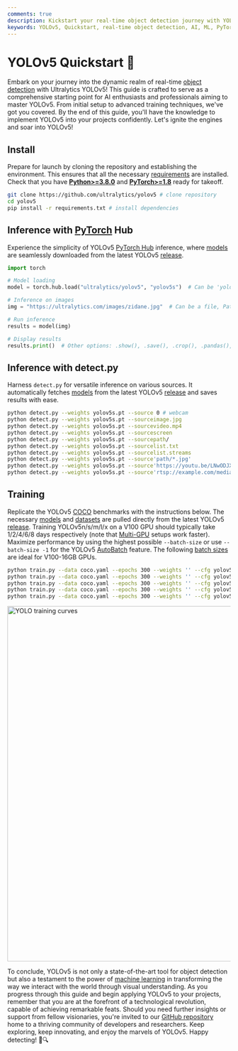 ```yaml
---
comments: true
description: Kickstart your real-time object detection journey with YOLOv5! This guide covers installation, inference, and training to help you master YOLOv5 quickly.
keywords: YOLOv5, Quickstart, real-time object detection, AI, ML, PyTorch, inference, training, Ultralytics, machine learning, deep learning
---
```


# YOLOv5 Quickstart 🚀

Embark on your journey into the dynamic realm of real-time [object detection](https://www.ultralytics.com/glossary/object-detection) with Ultralytics YOLOv5! This guide is crafted to serve as a comprehensive starting point for AI enthusiasts and professionals aiming to master YOLOv5. From initial setup to advanced training techniques, we've got you covered. By the end of this guide, you'll have the knowledge to implement YOLOv5 into your projects confidently. Let's ignite the engines and soar into YOLOv5!

## Install

Prepare for launch by cloning the repository and establishing the environment. This ensures that all the necessary [requirements](https://github.com/ultralytics/yolov5/blob/master/requirements.txt) are installed. Check that you have [**Python>=3.8.0**](https://www.python.org/) and [**PyTorch>=1.8**](https://pytorch.org/get-started/locally/) ready for takeoff.

```bash
git clone https://github.com/ultralytics/yolov5 # clone repository
cd yolov5
pip install -r requirements.txt # install dependencies
```

## Inference with [PyTorch](https://www.ultralytics.com/glossary/pytorch) Hub

Experience the simplicity of YOLOv5 [PyTorch Hub](./tutorials/pytorch_hub_model_loading.md) inference, where [models](https://github.com/ultralytics/yolov5/tree/master/models) are seamlessly downloaded from the latest YOLOv5 [release](https://github.com/ultralytics/yolov5/releases).

```python
import torch

# Model loading
model = torch.hub.load("ultralytics/yolov5", "yolov5s")  # Can be 'yolov5n' - 'yolov5x6', or 'custom'

# Inference on images
img = "https://ultralytics.com/images/zidane.jpg"  # Can be a file, Path, PIL, OpenCV, numpy, or list of images

# Run inference
results = model(img)

# Display results
results.print()  # Other options: .show(), .save(), .crop(), .pandas(), etc.
```

## Inference with detect.py

Harness `detect.py` for versatile inference on various sources. It automatically fetches [models](https://github.com/ultralytics/yolov5/tree/master/models) from the latest YOLOv5 [release](https://github.com/ultralytics/yolov5/releases) and saves results with ease.

```bash
python detect.py --weights yolov5s.pt --source 0 # webcam
python detect.py --weights yolov5s.pt --sourceimage.jpg                                        # image
python detect.py --weights yolov5s.pt --sourcevideo.mp4                                        # video
python detect.py --weights yolov5s.pt --sourcescreen                                           # screenshot
python detect.py --weights yolov5s.pt --sourcepath/                                            # directory
python detect.py --weights yolov5s.pt --sourcelist.txt                                         # list of images
python detect.py --weights yolov5s.pt --sourcelist.streams                                     # list of streams
python detect.py --weights yolov5s.pt --source'path/*.jpg'                                     # glob
python detect.py --weights yolov5s.pt --source'https://youtu.be/LNwODJXcvt4'                   # YouTube
python detect.py --weights yolov5s.pt --source'rtsp://example.com/media.mp4'                   # RTSP, RTMP, HTTP stream
```

## Training

Replicate the YOLOv5 [COCO](https://github.com/ultralytics/yolov5/blob/master/data/scripts/get_coco.sh) benchmarks with the instructions below. The necessary [models](https://github.com/ultralytics/yolov5/tree/master/models) and [datasets](https://github.com/ultralytics/yolov5/tree/master/data) are pulled directly from the latest YOLOv5 [release](https://github.com/ultralytics/yolov5/releases). Training YOLOv5n/s/m/l/x on a V100 GPU should typically take 1/2/4/6/8 days respectively (note that [Multi-GPU](./tutorials/multi_gpu_training.md) setups work faster). Maximize performance by using the highest possible `--batch-size` or use `--batch-size -1` for the YOLOv5 [AutoBatch](https://github.com/ultralytics/yolov5/pull/5092) feature. The following [batch sizes](https://www.ultralytics.com/glossary/batch-size) are ideal for V100-16GB GPUs.

```bash
python train.py --data coco.yaml --epochs 300 --weights '' --cfg yolov5n.yaml --batch-size 128
python train.py --data coco.yaml --epochs 300 --weights '' --cfg yolov5s.yaml --batch-size 64
python train.py --data coco.yaml --epochs 300 --weights '' --cfg yolov5m.yaml --batch-size 40
python train.py --data coco.yaml --epochs 300 --weights '' --cfg yolov5l.yaml --batch-size 24
python train.py --data coco.yaml --epochs 300 --weights '' --cfg yolov5x.yaml --batch-size 16
```

<img width="800" src="https://github.com/ultralytics/docs/releases/download/0/yolov5-training-curves.avif" alt="YOLO training curves">

To conclude, YOLOv5 is not only a state-of-the-art tool for object detection but also a testament to the power of [machine learning](https://www.ultralytics.com/glossary/machine-learning-ml) in transforming the way we interact with the world through visual understanding. As you progress through this guide and begin applying YOLOv5 to your projects, remember that you are at the forefront of a technological revolution, capable of achieving remarkable feats. Should you need further insights or support from fellow visionaries, you're invited to our [GitHub repository](https://github.com/ultralytics/yolov5) home to a thriving community of developers and researchers. Keep exploring, keep innovating, and enjoy the marvels of YOLOv5. Happy detecting! 🌠🔍
